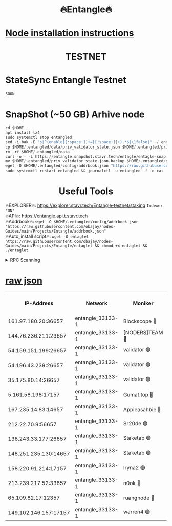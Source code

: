 <h1 align="center"> 🔥Entangle🔥</h1>

[Node installation instructions](https://github.com/obajay/nodes-Guides/tree/main/Projects/Entangle)
=

<h1 align="center"> TESTNET</h1>

# StateSync Entangle Testnet
```python
SOON
```
# SnapShot (~50 GB) Arhive node
```python
cd $HOME
apt install lz4
sudo systemctl stop entangled
sed -i.bak -E "s|^(enable[[:space:]]+=[[:space:]]+).*$|\1false|" ~/.entangled/config/config.toml
cp $HOME/.entangled/data/priv_validator_state.json $HOME/.entangled/priv_validator_state.json.backup
rm -rf $HOME/.entangled/data
curl -o - -L https://entangle.snapshot.stavr.tech/entagle/entagle-snap.tar.lz4 | lz4 -c -d - | tar -x -C $HOME/.entangled --strip-components 2
mv $HOME/.entangled/priv_validator_state.json.backup $HOME/.entangled/data/priv_validator_state.json
wget -O $HOME/.entangled/config/addrbook.json "https://raw.githubusercontent.com/obajay/nodes-Guides/main/Projects/Entangle/addrbook.json"
sudo systemctl restart entangled && journalctl -u entangled -f -o cat
```
 <h1 align="center"> Useful Tools</h1>
 
🔥EXPLORER🔥: https://explorer.stavr.tech/Entangle-testnet/staking        `Indexer "ON"` \
🔥API🔥:      https://entangle.api.t.stavr.tech \
🔥Addrbook🔥: ```wget -O $HOME/.entangled/config/addrbook.json "https://raw.githubusercontent.com/obajay/nodes-Guides/main/Projects/Entangle/addrbook.json"``` \
🔥Auto_install script🔥:  `wget -O entaglet https://raw.githubusercontent.com/obajay/nodes-Guides/main/Projects/Entangle/entaglet && chmod +x entaglet && ./entaglet`


<details>
<summary>RPC Scanning</summary>

<h2 align="center"> We scan nodes in real time every 4 hours. And we provide the final result of RPC endpoints.
We cannot influence the operation of these nodes in any way. </h2>


```python
If Voting Power is higher than 0 --> then the Node is a validator of the network and may be subject to attack and be a potential threat to the chain.
```
```python
We marked such validators with a red symbol
```

</details>

[raw json](https://rpc-check.entangt.stavr.tech/entangt/rpc-entangt-result.json)
=


<table><tr><th>IP-Address</th><th>Network</th><th>Moniker</th><th>Latest Block Height</th><th>Earliest Block Height</th><th>Catching Up</th><th>Voting Power</th><th>Scan Time</th></tr><tr><td>161.97.180.20:36657</td><td>entangle_33133-1</td><td>Blockscope 🔴</td><td>847163</td><td>1</td><td>False</td><td>91742435553176</td><td>2023-11-29T20:07:29.732428215UTC</td></tr><tr><td>144.76.236.211:23657</td><td>entangle_33133-1</td><td>[NODERS]TEAM 🔴</td><td>847165</td><td>1</td><td>False</td><td>47049700500000000</td><td>2023-11-29T20:07:40.984505119UTC</td></tr><tr><td>54.159.151.199:26657</td><td>entangle_33133-1</td><td>validator 🟢</td><td>847166</td><td>1</td><td>False</td><td>0</td><td>2023-11-29T20:07:48.283277204UTC</td></tr><tr><td>54.196.43.239:26657</td><td>entangle_33133-1</td><td>validator 🟢</td><td>847166</td><td>1</td><td>False</td><td>0</td><td>2023-11-29T20:07:48.959955133UTC</td></tr><tr><td>35.175.80.14:26657</td><td>entangle_33133-1</td><td>validator 🟢</td><td>847166</td><td>1</td><td>False</td><td>0</td><td>2023-11-29T20:07:52.207494509UTC</td></tr><tr><td>5.161.58.198:17157</td><td>entangle_33133-1</td><td>Gumat.top 🔴</td><td>847166</td><td>522001</td><td>False</td><td>40931860000000</td><td>2023-11-29T20:07:52.893867983UTC</td></tr><tr><td>167.235.14.83:14657</td><td>entangle_33133-1</td><td>Appieasahbie 🔴</td><td>847166</td><td>531401</td><td>False</td><td>44568809900999996</td><td>2023-11-29T20:07:51.570586008UTC</td></tr><tr><td>212.22.70.9:56657</td><td>entangle_33133-1</td><td>Sr20de 🟢</td><td>847163</td><td>620601</td><td>False</td><td>0</td><td>2023-11-29T20:07:29.224224884UTC</td></tr><tr><td>136.243.33.177:26657</td><td>entangle_33133-1</td><td>Staketab 🟢</td><td>847165</td><td>660001</td><td>False</td><td>0</td><td>2023-11-29T20:07:43.310086475UTC</td></tr><tr><td>148.251.235.130:14657</td><td>entangle_33133-1</td><td>Staketab 🟢</td><td>847163</td><td>660801</td><td>False</td><td>0</td><td>2023-11-29T20:07:29.491761778UTC</td></tr><tr><td>158.220.91.214:17157</td><td>entangle_33133-1</td><td>Iryna2 🟢</td><td>847166</td><td>704001</td><td>False</td><td>0</td><td>2023-11-29T20:07:49.285834391UTC</td></tr><tr><td>213.239.217.52:33657</td><td>entangle_33133-1</td><td>n0ok 🔴</td><td>847166</td><td>747166</td><td>False</td><td>46564769273662988</td><td>2023-11-29T20:07:47.653524562UTC</td></tr><tr><td>65.109.82.17:12357</td><td>entangle_33133-1</td><td>ruangnode 🔴</td><td>847163</td><td>806001</td><td>False</td><td>113571482790726</td><td>2023-11-29T20:07:30.156886763UTC</td></tr><tr><td>149.102.146.157:17157</td><td>entangle_33133-1</td><td>warren4 🟢</td><td>847165</td><td>822001</td><td>False</td><td>0</td><td>2023-11-29T20:07:40.752855573UTC</td></tr></table>

